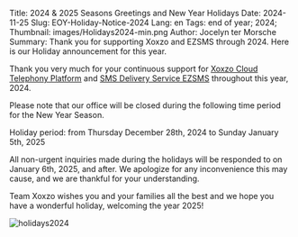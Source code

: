 Title: 2024 &amp; 2025 Seasons Greetings and New Year Holidays
Date: 2024-11-25
Slug: EOY-Holiday-Notice-2024
Lang: en
Tags: end of year; 2024;
Thumbnail: images/Holidays2024-min.png
Author: Jocelyn ter Morsche
Summary: Thank you for supporting Xoxzo and EZSMS through 2024. Here is our Holiday announcement for this year.

Thank you very much for your continuous support for 
[Xoxzo Cloud Telephony Platform](https://www.xoxzo.com/en/) and [SMS Delivery Service EZSMS](https://www.ezsms.biz/en/) 
throughout this year, 2024.

Please note that our office will be closed during the following time period for the New Year Season.

Holiday period: from Thursday December 28th, 2024 to Sunday January 5th, 2025

All non-urgent inquiries made during the holidays will be responded to on January 6th, 2025, and after. 
We apologize for any inconvenience this may cause, and we are thankful for your understanding.

Team Xoxzo wishes you and your families all the best and we hope you have a wonderful holiday, welcoming the year 2025!

![holidays2024](/images/holidays2024-min.png)
